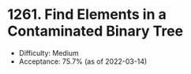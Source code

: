# 1261. Find Elements in a Contaminated Binary Tree
- Difficulty: Medium
- Acceptance: 75.7% (as of 2022-03-14)

